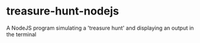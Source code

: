 # treasure-hunt-nodejs
A NodeJS program simulating a 'treasure hunt' and displaying an output in the terminal
